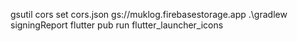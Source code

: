 gsutil cors set cors.json gs://muklog.firebasestorage.app
.\gradlew signingReport
flutter pub run flutter_launcher_icons